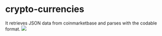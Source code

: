 # crypto-currencies
It retrieves JSON data from coinmarketbase and parses with the codable format.
<img src="https://eksiup.com/images/96/64/xj51314r2mkq.jpeg">
